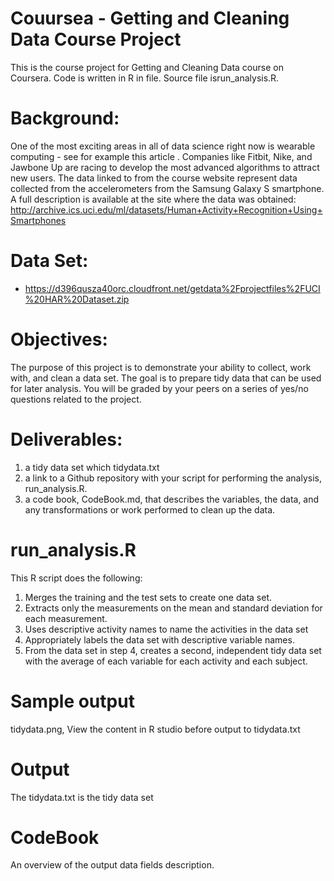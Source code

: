 # Couursea - Getting and Cleaning Data Course Project 
This is the course project for Getting and Cleaning Data course on Coursera. Code is written in R in file. Source file isrun_analysis.R. 

Background:
==========
One of the most exciting areas in all of data science right now is wearable computing - see for example this article . Companies like Fitbit, Nike, and Jawbone Up are racing to develop the most advanced algorithms to attract new users. The data linked to from the course website represent data collected from the accelerometers from the Samsung Galaxy S smartphone. A full description is available at the site where the data was obtained:
http://archive.ics.uci.edu/ml/datasets/Human+Activity+Recognition+Using+Smartphones

Data Set:
=========
- https://d396qusza40orc.cloudfront.net/getdata%2Fprojectfiles%2FUCI%20HAR%20Dataset.zip
 
Objectives:
==========
The purpose of this project is to demonstrate your ability to collect, work with, and clean a data set. The goal is to prepare tidy data that can be used for later analysis. You will be graded by your peers on a series of yes/no questions related to the project. 

Deliverables:
=============
1) a tidy data set which tidydata.txt
2) a link to a Github repository with your script for performing the analysis, run_analysis.R.
3) a code book, CodeBook.md, that describes the variables, the data, and any transformations or work performed to clean up the data.

run_analysis.R
==============
This R script does the following:
1.	Merges the training and the test sets to create one data set.
2.	Extracts only the measurements on the mean and standard deviation for each measurement.
3.	Uses descriptive activity names to name the activities in the data set
4.	Appropriately labels the data set with descriptive variable names.
5.	From the data set in step 4, creates a second, independent tidy data set with the average of each variable for each activity and each subject.

Sample output
=============
tidydata.png, View the content in R studio before output to tidydata.txt

Output
======
The tidydata.txt is the tidy data set

CodeBook
========
An overview of the output data fields description.
